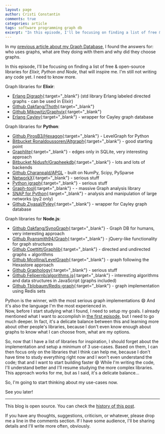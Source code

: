 ```yaml
---
layout: page
author: Cristi Constantin
comments: true
categories: article
tags: software programming graph db
excerpt: "In this episode, I'll be focusing on finding a list of free & open-source libraries for Elixir, Python and Node, that will inspire me."
---
```


In my [previous article about my Graph Database](/2017/05/making-a-graph-db-ep2), I found the answers for: who uses graphs, what are they doing with them and why did they choose graphs.

In this episode, I'll be focusing on finding a list of free & open-source libraries for *Elixir, Python and Node*, that will inspire me.
I'm still not writing any code yet. I need to know more.

Graph libraries for **Elixir**:

- [Erlang Digraph](http://erlang.org/doc/man/digraph.html){:target="_blank"} (std library Erlang labeled directed graphs - can be used in Elixir)
- [Github Oakfang/Thoth](https://github.com/oakfang/thoth){:target="_blank"}
- [Github Mikowitz/Graphvix](https://github.com/mikowitz/graphvix){:target="_blank"}
- [Erlang Cayley](https://github.com/davecaos/kylie){:target="_blank"} - wrapper for Cayley graph database

Graph libraries for **Python**:

- [Github PirosB3/Hexagon](https://github.com/PirosB3/Hexagon){:target="_blank"} - LevelGraph for Python
- [Bitbucket Ronaldoussoren/Altgraph](https://bitbucket.org/ronaldoussoren/altgraph){:target="_blank"} - good starting point
- [Graphlite](http://eugene-eeo.github.io/graphlite){:target="_blank"} - edges only in SQLite, very interesting approach
- [Bitbucket Nidusfr/Grapheekdb](https://bitbucket.org/nidusfr/grapheekdb){:target="_blank"} - lots and lots of backends
- [Github Charanpald/APGL](https://github.com/charanpald/APGL) - built on NumPy, Scipy, PySparse
- [NetworkX](https://github.com/networkx/networkx){:target="_blank"} - serious stuff
- [Python igraph](http://igraph.org/python){:target="_blank"} - serious stuff
- [Graph-tool](https://graph-tool.skewed.de/static/doc/index.html){:target="_blank"} -  - massive Graph analysis library
- [SNAP for Python](http://snap.stanford.edu/snappy){:target="_blank"} - analysis and manipulation of large networks (py2 only)
- [Github Ziyasal/Pyley](https://github.com/ziyasal/pyley){:target="_blank"} - wrapper for Cayley graph database

Graph libraries for **Node.js**:

- [Github Oakfang/SynoGraph](https://github.com/oakfang/SynoGraph){:target="_blank"} - Graph DB for humans, very interesting approach
- [Github Ryansmith94/Graph](https://github.com/ryansmith94/Graph){:target="_blank"} - jQuery-like functionality for graph structures
- [Github Cpettitt/Graphlib](https://github.com/cpettitt/graphlib){:target="_blank"} - directed and undirected graphs + algorithms
- [Github Mcollina/LevelGraph](https://github.com/mcollina/levelgraph){:target="_blank"} - graph following the Hexastore approach
- [Github Graphology](https://github.com/graphology/graphology){:target="_blank"} - serious stuff
- [Github Felipernb/algorithms.js](https://github.com/felipernb/algorithms.js){:target="_blank"} - interesting algorithms and data structures in JavaScript (graphs included)
- [Github Tblobaum/Redis-graph](https://github.com/tblobaum/redis-graph){:target="_blank"} - graph implementation using Redis sets

Python is the winner, with the most serious graph implementations :smile: And it's also the language I'm the most experienced in.
<br />
Now, before I start studying what I found, I need to setup my goals. I already mentioned what I want to accomplish in [the first episode](/2017/05/making-a-graph-db-ep1), but I need to go much deeper.
In fact, it's a delicate balance between this and learning more about other people's libraries, because I don't even know enough about graphs to know what I can choose from, what are my options.

So, now that I have a list of libraries for inspiration, I should forget about the implementation and setup a minimum of 3 use-cases. Based on them, I can then focus only on the libraries that I think can help me, because I don't have time to study everything right now and I won't even understand the code; that and I want to start building faster :smile:
While I'm writing the code, I'll understand better and I'll resume studying the more complex libraries. This approach works for me, but as I said, it's a delicate balance...

So, I'm going to start thinking about my use-cases now.

See you later!

-----

This blog is open source. You can check the [history of this post](https://github.com/croqaz/croqaz.github.io/commits/master/{{page.path}}).

If you have any thoughts, suggestions, criticism, or whatever, please drop me a line in the comments section.
If I have some audience, I'll be sharing details and I'll write more often, obviously.

